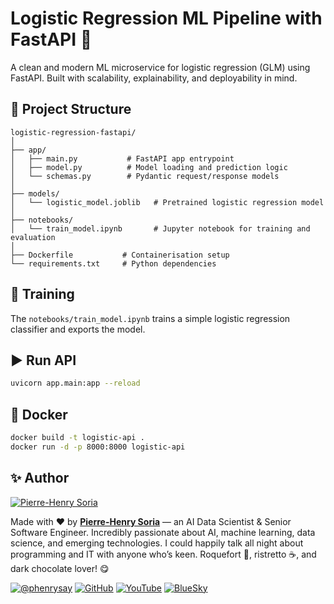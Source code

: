# Logistic Regression ML Pipeline with FastAPI 🚀

A clean and modern ML microservice for logistic regression (GLM) using FastAPI. Built with scalability, explainability, and deployability in mind.

## 🔧 Project Structure

```
logistic-regression-fastapi/
│
├── app/
│   ├── main.py           # FastAPI app entrypoint
│   ├── model.py          # Model loading and prediction logic
│   └── schemas.py        # Pydantic request/response models
│
├── models/
│   └── logistic_model.joblib   # Pretrained logistic regression model
│
├── notebooks/
│   └── train_model.ipynb       # Jupyter notebook for training and evaluation
│
├── Dockerfile           # Containerisation setup
└── requirements.txt     # Python dependencies
```

## 🧪 Training

The `notebooks/train_model.ipynb` trains a simple logistic regression classifier and exports the model.

## ▶️ Run API

```bash
uvicorn app.main:app --reload
```

## 🐳 Docker

```bash
docker build -t logistic-api .
docker run -d -p 8000:8000 logistic-api
```

## ✨ Author

[![Pierre-Henry Soria](https://avatars0.githubusercontent.com/u/1325411?s=200)](https://ph7.me)

Made with ❤️ by **[Pierre-Henry Soria](https://pierrehenry.be)** — an AI Data Scientist & Senior Software Engineer. Incredibly passionate about AI, machine learning, data science, and emerging technologies. I could happily talk all night about programming and IT with anyone who’s keen. Roquefort 🧀, ristretto ☕️, and dark chocolate lover! 😋

[![@phenrysay](https://img.shields.io/badge/x-000000?style=for-the-badge&logo=x)](https://x.com/phenrysay "Follow Me on X")  [![GitHub](https://img.shields.io/badge/GitHub-100000?style=for-the-badge&logo=github&logoColor=white)](https://github.com/pH-7 "My GitHub")  [![YouTube](https://img.shields.io/badge/YouTube-FF0000?style=for-the-badge&logo=youtube&logoColor=white)](https://www.youtube.com/@pH7Programming/videos "Subscribe to my YouTube Channel")  [![BlueSky](https://img.shields.io/badge/BlueSky-00A8E8?style=for-the-badge&logo=bluesky&logoColor=white)](https://bsky.app/profile/ph7s.bsky.social "Follow Me on BlueSky")
